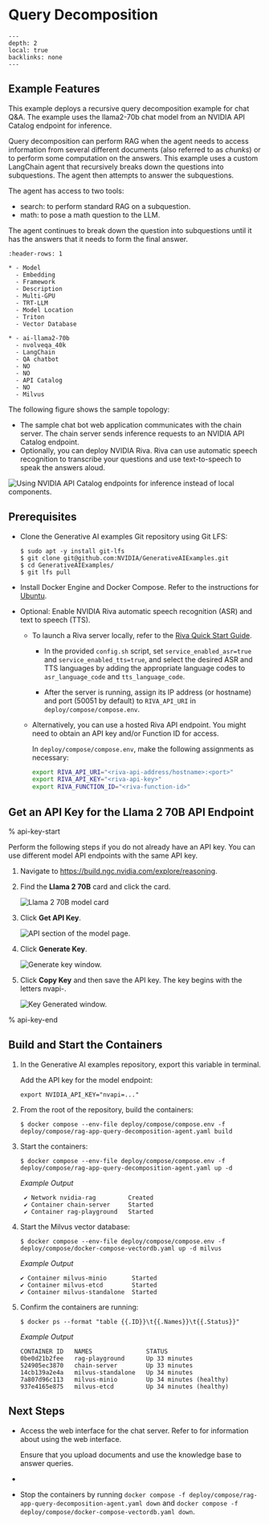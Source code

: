 <!--
  SPDX-FileCopyrightText: Copyright (c) 2023 NVIDIA CORPORATION & AFFILIATES. All rights reserved.
  SPDX-License-Identifier: Apache-2.0

  Licensed under the Apache License, Version 2.0 (the "License");
  you may not use this file except in compliance with the License.
  You may obtain a copy of the License at

  http://www.apache.org/licenses/LICENSE-2.0

  Unless required by applicable law or agreed to in writing, software
  distributed under the License is distributed on an "AS IS" BASIS,
  WITHOUT WARRANTIES OR CONDITIONS OF ANY KIND, either express or implied.
  See the License for the specific language governing permissions and
  limitations under the License.
-->

# Query Decomposition

```{contents}
---
depth: 2
local: true
backlinks: none
---
```

## Example Features

This example deploys a recursive query decomposition example for chat Q&A.
The example uses the llama2-70b chat model from an NVIDIA API Catalog endpoint for inference.

Query decomposition can perform RAG when the agent needs to access information from several different documents
(also referred to as _chunks_) or to perform some computation on the answers.
This example uses a custom LangChain agent that recursively breaks down the questions into subquestions.
The agent then attempts to answer the subquestions.

The agent has access to two tools:

- search: to perform standard RAG on a subquestion.
- math: to pose a math question to the LLM.

The agent continues to break down the question into subquestions until it has the answers that it needs to form the final answer.

```{list-table}
:header-rows: 1

* - Model
  - Embedding
  - Framework
  - Description
  - Multi-GPU
  - TRT-LLM
  - Model Location
  - Triton
  - Vector Database

* - ai-llama2-70b
  - nvolveqa_40k
  - LangChain
  - QA chatbot
  - NO
  - NO
  - API Catalog
  - NO
  - Milvus
```

The following figure shows the sample topology:

- The sample chat bot web application communicates with the chain server.
  The chain server sends inference requests to an NVIDIA API Catalog endpoint.
- Optionally, you can deploy NVIDIA Riva. Riva can use automatic speech recognition to transcribe
  your questions and use text-to-speech to speak the answers aloud.

![Using NVIDIA API Catalog endpoints for inference instead of local components.](./images/ai-foundations-topology.png)

## Prerequisites

- Clone the Generative AI examples Git repository using Git LFS:

  ```console
  $ sudo apt -y install git-lfs
  $ git clone git@github.com:NVIDIA/GenerativeAIExamples.git
  $ cd GenerativeAIExamples/
  $ git lfs pull
  ```

- Install Docker Engine and Docker Compose.
  Refer to the instructions for [Ubuntu](https://docs.docker.com/engine/install/ubuntu/).

- Optional: Enable NVIDIA Riva automatic speech recognition (ASR) and text to speech (TTS).

  - To launch a Riva server locally, refer to the [Riva Quick Start Guide](https://docs.nvidia.com/deeplearning/riva/user-guide/docs/quick-start-guide.html).

    - In the provided `config.sh` script, set `service_enabled_asr=true` and `service_enabled_tts=true`, and select the desired ASR and TTS languages by adding the appropriate language codes to `asr_language_code` and `tts_language_code`.

    - After the server is running, assign its IP address (or hostname) and port (50051 by default) to `RIVA_API_URI` in `deploy/compose/compose.env`.

  - Alternatively, you can use a hosted Riva API endpoint. You might need to obtain an API key and/or Function ID for access.

    In `deploy/compose/compose.env`, make the following assignments as necessary:

    ```bash
    export RIVA_API_URI="<riva-api-address/hostname>:<port>"
    export RIVA_API_KEY="<riva-api-key>"
    export RIVA_FUNCTION_ID="<riva-function-id>"
    ```

## Get an API Key for the Llama 2 70B API Endpoint

% api-key-start

Perform the following steps if you do not already have an API key.
You can use different model API endpoints with the same API key.

1. Navigate to <https://build.ngc.nvidia.com/explore/reasoning>.

1. Find the **Llama 2 70B** card and click the card.

   ![Llama 2 70B model card](./images/llama-2-70b-card.png)

1. Click **Get API Key**.

   ![API section of the model page.](./images/llama-2-generate-key.png)

1. Click **Generate Key**.

   ![Generate key window.](./images/api-catalog-generate-api-key.png)

1. Click **Copy Key** and then save the API key.
   The key begins with the letters nvapi-.

   ![Key Generated window.](./images/key-generated.png)

% api-key-end

## Build and Start the Containers

1. In the Generative AI examples repository, export this variable in terminal.

   Add the API key for the model endpoint:

   ```shell
   export NVIDIA_API_KEY="nvapi=..."
   ```

2. From the root of the repository, build the containers:

   ```console
   $ docker compose --env-file deploy/compose/compose.env -f deploy/compose/rag-app-query-decomposition-agent.yaml build
   ```

3. Start the containers:

   ```console
   $ docker compose --env-file deploy/compose/compose.env -f deploy/compose/rag-app-query-decomposition-agent.yaml up -d
   ```

   *Example Output*

   ```output
    ✔ Network nvidia-rag         Created
    ✔ Container chain-server     Started
    ✔ Container rag-playground   Started
   ```

4. Start the Milvus vector database:

   ```console
   $ docker compose --env-file deploy/compose/compose.env -f deploy/compose/docker-compose-vectordb.yaml up -d milvus
   ```

   *Example Output*

   ```output
   ✔ Container milvus-minio       Started
   ✔ Container milvus-etcd        Started
   ✔ Container milvus-standalone  Started
   ```

5. Confirm the containers are running:

   ```console
   $ docker ps --format "table {{.ID}}\t{{.Names}}\t{{.Status}}"
   ```

   *Example Output*

   ```output
   CONTAINER ID   NAMES               STATUS
   0be0d21b2fee   rag-playground      Up 33 minutes
   524905ec3870   chain-server        Up 33 minutes
   14cb139a2e4a   milvus-standalone   Up 34 minutes
   7a807d96c113   milvus-minio        Up 34 minutes (healthy)
   937e4165e875   milvus-etcd         Up 34 minutes (healthy)
   ```

## Next Steps

- Access the web interface for the chat server.
  Refer to [](./using-sample-web-application.md) for information about using the web interface.

  Ensure that you upload documents and use the knowledge base to answer queries.
- [](./vector-database.md)
- Stop the containers by running `docker compose -f deploy/compose/rag-app-query-decomposition-agent.yaml down` and
  `docker compose -f deploy/compose/docker-compose-vectordb.yaml down`.
